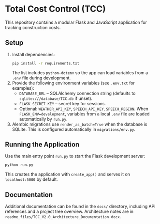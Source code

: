 # Total Cost Control (TCC)

This repository contains a modular Flask and JavaScript application for tracking construction costs.

## Setup

1. Install dependencies:
   ```bash
   pip install -r requirements.txt
   ```
   The list includes `python-dotenv` so the app can load variables from a `.env`
   file during development.
2. Provide the following environment variables (see `.env.txt` for examples):
   - `DATABASE_URL` – SQLAlchemy connection string (defaults to `sqlite:///database/TCC.db` if unset).
   - `FLASK_SECRET_KEY` – secret key for sessions.
   - Optional: `WEATHER_API_KEY`, `SPEECH_API_KEY`, `SPEECH_REGION`.
   When `FLASK_ENV=development`, variables from a local `.env` file are loaded automatically by `run.py`.
3. Alembic migrations use `render_as_batch=True` when the database is SQLite. This is configured automatically in `migrations/env.py`.

## Running the Application

Use the main entry point `run.py` to start the Flask development server:
```bash
python run.py
```
This creates the application with `create_app()` and serves it on `localhost:5000` by default.

## Documentation

Additional documentation can be found in the `docs/` directory, including API references and a project tree overview. Architecture notes are in `readme_files/TCC_V2.0_Architecture_Documentation.docx`.

